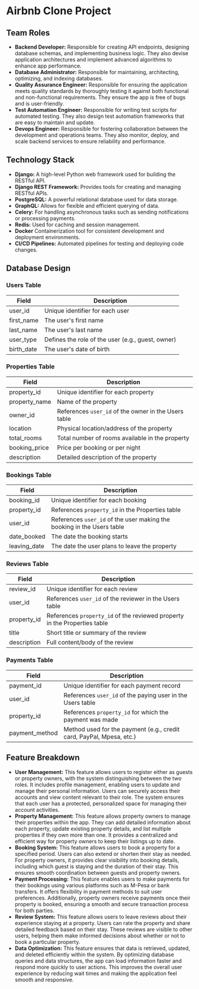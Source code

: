 # Airbnb Clone Project
## Team Roles
- **Backend Developer:** Responsible for creating API endpoints, designing database schemas, and implementing business logic. They also devise application architectures and implement advanced algorithms to enhance app performance.
- **Database Administrator:** Responsible for maintaining, architecting, optimizing, and indexing databases.
- **Quality Assurance Engineer:** Responsible for ensuring the application meets quality standards by thoroughly testing it against both functional and non-functional requirements. They ensure the app is free of bugs and is user-friendly.
- **Test Automation Engineer:** Responsible for writing test scripts for automated testing. They also design test automation frameworks that are easy to maintain and update.
- **Devops Engineer:** Responsible for fostering collaboration between the development and operations teams. They also monitor, deploy, and scale backend services to ensure reliability and performance.
## Technology Stack
- **Django:** A high-level Python web framework used for building the RESTful API.
- **Django REST Framework:** Provides tools for creating and managing RESTful APIs.
- **PostgreSQL:** A powerful relational database used for data storage.
- **GraphQL:** Allows for flexible and efficient querying of data.
- **Celery:** For handling asynchronous tasks such as sending notifications or processing payments.
- **Redis:** Used for caching and session management.
- **Docker** Containerization tool for consistent development and deployment environments.
- **CI/CD Pipelines:** Automated pipelines for testing and deploying code changes.
## Database Design
### Users Table
| **Field**   | **Description**                                   |
| ----------- | ------------------------------------------------- |
| user\_id    | Unique identifier for each user                   |
| first\_name | The user's first name                             |
| last\_name  | The user's last name                              |
| user\_type  | Defines the role of the user (e.g., guest, owner) |
| birth\_date | The user's date of birth                          |
### Properties Table
| **Field**      | **Description**                                      |
| -------------- | ---------------------------------------------------- |
| property\_id   | Unique identifier for each property                  |
| property\_name | Name of the property                                 |
| owner\_id      | References `user_id` of the owner in the Users table |
| location       | Physical location/address of the property            |
| total\_rooms   | Total number of rooms available in the property      |
| booking\_price | Price per booking or per night                       |
| description    | Detailed description of the property                 |
### Bookings Table
| **Field**     | **Description**                                                        |
| ------------- | ---------------------------------------------------------------------- |
| booking\_id   | Unique identifier for each booking                                     |
| property\_id  | References `property_id` in the Properties table                       |
| user\_id      | References `user_id` of the user making the booking in the Users table |
| date\_booked  | The date the booking starts                                            |
| leaving\_date | The date the user plans to leave the property                          |
### Reviews Table
| **Field**    | **Description**                                                           |
| ------------ | ------------------------------------------------------------------------- |
| review\_id   | Unique identifier for each review                                         |
| user\_id     | References `user_id` of the reviewer in the Users table                   |
| property\_id | References `property_id` of the reviewed property in the Properties table |
| title        | Short title or summary of the review                                      |
| description  | Full content/body of the review                                           |
### Payments Table
| **Field**       | **Description**                                                      |
| --------------- | -------------------------------------------------------------------- |
| payment\_id     | Unique identifier for each payment record                            |
| user\_id        | References `user_id` of the paying user in the Users table           |
| property\_id    | References `property_id` for which the payment was made              |
| payment\_method | Method used for the payment (e.g., credit card, PayPal, Mpesa, etc.) |
## Feature Breakdown
- **User Management:** This feature allows users to register either as guests or property owners, with the system distinguishing between the two roles. It includes profile management, enabling users to update and manage their personal information. Users can securely access their accounts and view content relevant to their role. The system ensures that each user has a protected, personalized space for managing their account activities.
- **Property Management:** This feature allows property owners to manage their properties within the app. They can add detailed information about each property, update existing property details, and list multiple properties if they own more than one. It provides a centralized and efficient way for property owners to keep their listings up to date.
- **Booking System:** This feature allows users to book a property for a specified period. Users can also extend or shorten their stay as needed. For property owners, it provides clear visibility into booking details, including which guest is staying and the duration of their stay. This ensures smooth coordination between guests and property owners.
- **Payment Processing:** This feature enables users to make payments for their bookings using various platforms such as M-Pesa or bank transfers. It offers flexibility in payment methods to suit user preferences. Additionally, property owners receive payments once their property is booked, ensuring a smooth and secure transaction process for both parties.
- **Review System:** This feature allows users to leave reviews about their experience staying at a property. Users can rate the property and share detailed feedback based on their stay. These reviews are visible to other users, helping them make informed decisions about whether or not to book a particular property.
- **Data Optimization:** This feature ensures that data is retrieved, updated, and deleted efficiently within the system. By optimizing database queries and data structures, the app can load information faster and respond more quickly to user actions. This improves the overall user experience by reducing wait times and making the application feel smooth and responsive.
